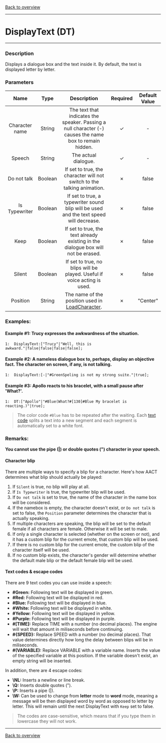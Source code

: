 [Back to overview](index.md)

---
# DisplayText (DT)

---

### Description
Displays a dialogue box and the text inside it. By default, the text is displayed letter by letter.

### Parameters

|Name|Type|Description|Required|Default Value|
|:---:|:---:|:---:|:---:|:---:|
|Character name|String|The text that indicates the speaker. Passing a null character (-) causes the name box to remain hidden.|✓|-|
|Speech|String|The actual dialogue.|✓|-|
|Do not talk|Boolean|If set to true, the character will not switch to the talking animation.|✗|false|
|Is Typewriter|Boolean|If set to true, a typewriter sound blip will be used and the text speed will decrease.|✗|false|
|Keep|Boolean|If set to true, the text already existing in the dialogue box will not be erased.|✗|false|
|Silent|Boolean|If set to true, no blips will be played. Useful if voice acting is used.|✗|false|
|Position|String|The name of the position used in [LoadCharacter](LoadCharacter.md).|✗|"Center"|

### Examples:
#### Example #1: Trucy expresses the awkwardness of the situation.
```
1:  DisplayText:["Trucy"|"Well, this is awkward."|false|false|false|false];
```

#### Example #2: A nameless dialogue box to, perhaps, display an objective fact. The character on screen, if any, is not talking.
```
1:  DisplayText:[-|"#GreenSpeling is not my strong suite."|true];
```

#### Example #3: Apollo reacts to his bracelet, with a small pause after 'What?'.
```
1:  DT:["Apollo"|"#Blue(What?#[130]#Blue My bracelet is reacting.)"|true];
```

> The color code `#Blue` has to be repeated after the waiting. Each [text code](#text-codes--escape-codes) splits a text into a new segment and each segment is automatically set to a white font.

### Remarks:
**You cannot use the pipe (\|) or double quotes (") character in your speech.**


#### Character blip
There are multiple ways to specify a blip for a character. Here's how AACT determines what blip should actually be played:
1. If `Silent` is true, no blip will play at all.
2. If `Is Typewriter` is true, the typewriter blip will be used.
3. If `Do not talk` is set to true, the name of the character in the name box will be considered.
4. If the namebox is empty, the character doesn't exist, or `Do not talk` is set to false, the `Position` parameter determines the character that is actually speaking.
5. If multiple characters are speaking, the blip will be set to the default female if all characters are female. Otherwise it will be set to male.
6. If only a single character is selected (whether on the screen or not), and it has a custom blip for the current emote, that custom blip will be used.
7. If there is no custom blip for the current emote, the custom blip of the character itself will be used.
8. If no custom blip exists, the character's gender will determine whether the default male blip or the default female blip will be used.

#### Text codes & escape codes
There are 9 text codes you can use inside a speech:  
- **#Green:** Following text will be displayed in green.  
- **#Red:** Following text will be displayed in red.  
- **#Blue:** Following text will be displayed in blue.  
- **#White:** Following text will be displayed in white.  
- **#Yellow:** Following text will be displayed in yellow.  
- **#Purple:** Following text will be displayed in purple.  
- **#[TIME]:** Replace TIME with a number (no decimal places). The engine will wait that amount in miliseconds before continuing.  
- **#{SPEED}:** Replace SPEED with a number (no decimal places). That value determines directly how long the delay between blips will be in miliseconds.  
- **#(VARIABLE):** Replace VARIABLE with a variable name. Inserts the value of the specified variable at this position. If the variable doesn't exist, an empty string will be inserted.

In addition, there are 4 escape codes:
- **\NL:** Inserts a newline or line break.
- **\Q:** Inserts double quotes (").
- **\P:** Inserts a pipe (\|).
- **\W:** Can be used to change from **letter** mode to **word** mode, meaning a message will be then displayed word by word as opposed to letter by letter. This will remain until the next DisplayText with `Keep` set to false.

> The codes are case-sensitive, which means that if you type them in lowercase they will not work. 

---
[Back to overview](index.md)
